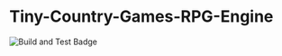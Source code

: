 # Tiny-Country-Games-RPG-Engine
![Build and Test Badge](https://github.com/JoseRivas1998/Tiny-Country-Games-RPG-Engine/workflows/.github/workflows/gradle.yml/badge.svg)

